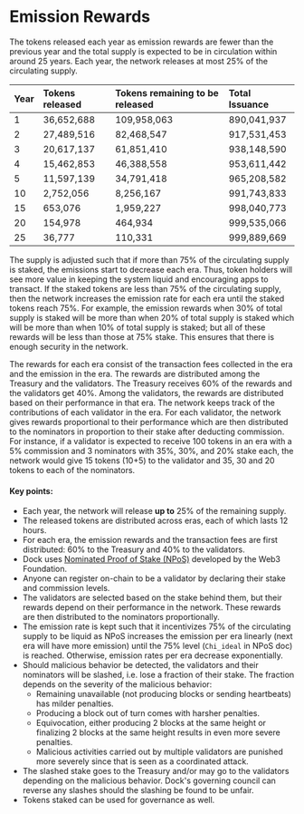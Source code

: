 # Emission Rewards

The tokens released each year as emission rewards are fewer than the previous year and the total supply is expected to be in circulation within around 25 years. Each year, the network releases at most 25% of the circulating supply. 

| Year | Tokens released | Tokens remaining to be released | Total Issuance |
| :--- | :--- | :--- | :--- |
| 1 | 36,652,688 | 109,958,063 | 890,041,937 |
| 2 | 27,489,516 | 82,468,547 | 917,531,453 |
| 3 | 20,617,137 | 61,851,410 | 938,148,590 |
| 4 | 15,462,853 | 46,388,558 | 953,611,442 |
| 5 | 11,597,139 | 34,791,418 | 965,208,582 |
| 10 | 2,752,056 | 8,256,167 | 991,743,833 |
| 15 | 653,076 | 1,959,227 | 998,040,773 |
| 20 | 154,978 | 464,934 | 999,535,066 |
| 25 | 36,777 | 110,331 | 999,889,669 |

The supply is adjusted such that if more than 75% of the circulating supply is staked, the emissions start to decrease each era. Thus, token holders will see more value in keeping the system liquid and encouraging apps to transact. If the staked tokens are less than 75% of the circulating supply, then the network increases the emission rate for each era until the staked tokens reach 75%. For example, the emission rewards when 30% of total supply is staked will be more than when 20% of total supply is staked which will be more than when 10% of total supply is staked; but all of these rewards will be less than those at 75% stake. This ensures that there is enough security in the network. 

The rewards for each era consist of the transaction fees collected in the era and the emission in the era. The rewards are distributed among the Treasury and the validators. The Treasury receives 60% of the rewards and the validators get 40%. Among the validators, the rewards are distributed based on their performance in that era. The network keeps track of the contributions of each validator in the era. For each validator, the network gives rewards proportional to their performance which are then distributed to the nominators in proportion to their stake after deducting commission. For instance, if a validator is expected to receive 100 tokens in an era with a 5% commission and 3 nominators with 35%, 30%, and 20% stake each, the network would give 15 tokens \(10+5\) to the validator and 35, 30 and 20 tokens to each of the nominators.  


#### **Key points:**

* Each year, the network will release **up to** 25% of the remaining supply.
* The released tokens are distributed across eras, each of which lasts 12 hours.
* For each era, the emission rewards and the transaction fees are first distributed: 60% to the Treasury and 40% to the validators.
* Dock uses [Nominated Proof of Stake \(NPoS\)](https://w3f-research.readthedocs.io/en/latest/polkadot/overview/2-token-economics.html) developed by the Web3 Foundation.
* Anyone can register on-chain to be a validator by declaring their stake and commission levels.
* The validators are selected based on the stake behind them, but their rewards depend on their performance in the network. These rewards are then distributed to the nominators proportionally.
* The emission rate is kept such that it incentivizes 75% of the circulating supply to be liquid as NPoS increases the emission per era linearly \(next era will have more emission\) until the 75% level \(`Chi_ideal` in NPoS doc\) is reached. Otherwise, emission rates per era decrease exponentially.
* Should malicious behavior be detected, the validators and their nominators will be slashed, i.e. lose a fraction of their stake. The fraction depends on the severity of the malicious behavior:
  * Remaining unavailable \(not producing blocks or sending heartbeats\) has milder penalties.
  * Producing a block out of turn comes with harsher penalties.
  * Equivocation, either producing 2 blocks at the same height or finalizing 2 blocks at the same height results in even more severe penalties.
  * Malicious activities carried out by multiple validators are punished more severely since that is seen as a coordinated attack.
* The slashed stake goes to the Treasury and/or may go to the validators depending on the malicious behavior. Dock's governing council can reverse any slashes should the slashing be found to be unfair.
* Tokens staked can be used for governance as well.


